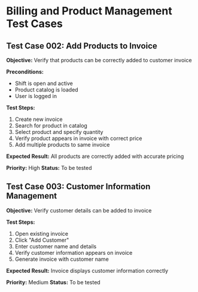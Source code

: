 # Billing and Product Management Test Cases

## Test Case 002: Add Products to Invoice
**Objective:** Verify that products can be correctly added to customer invoice

**Preconditions:**
- Shift is open and active
- Product catalog is loaded
- User is logged in

**Test Steps:**
1. Create new invoice
2. Search for product in catalog
3. Select product and specify quantity
4. Verify product appears in invoice with correct price
5. Add multiple products to same invoice

**Expected Result:** All products are correctly added with accurate pricing

**Priority:** High
**Status:** To be tested

## Test Case 003: Customer Information Management
**Objective:** Verify customer details can be added to invoice

**Test Steps:**
1. Open existing invoice
2. Click "Add Customer"
3. Enter customer name and details
4. Verify customer information appears on invoice
5. Generate invoice with customer name

**Expected Result:** Invoice displays customer information correctly

**Priority:** Medium
**Status:** To be tested
